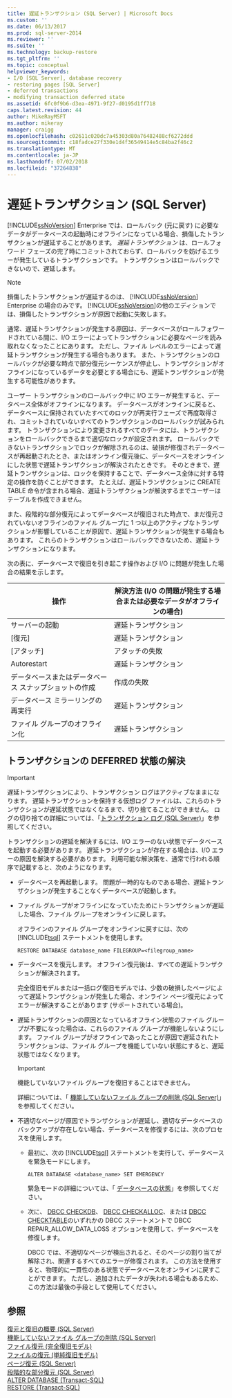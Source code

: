 ```yaml
---
title: 遅延トランザクション (SQL Server) | Microsoft Docs
ms.custom: ''
ms.date: 06/13/2017
ms.prod: sql-server-2014
ms.reviewer: ''
ms.suite: ''
ms.technology: backup-restore
ms.tgt_pltfrm: ''
ms.topic: conceptual
helpviewer_keywords:
- I/O [SQL Server], database recovery
- restoring pages [SQL Server]
- deferred transactions
- modifying transaction deferred state
ms.assetid: 6fc0f9b6-d3ea-4971-9f27-d0195d1ff718
caps.latest.revision: 44
author: MikeRayMSFT
ms.author: mikeray
manager: craigg
ms.openlocfilehash: c02611c020dc7a45303d80a76482488cf6272ddd
ms.sourcegitcommit: c18fadce27f330e1d4f36549414e5c84ba2f46c2
ms.translationtype: MT
ms.contentlocale: ja-JP
ms.lasthandoff: 07/02/2018
ms.locfileid: "37264838"
---
```

# <a name="deferred-transactions-sql-server"></a>遅延トランザクション (SQL Server)
  [!INCLUDE[ssNoVersion](../../includes/ssnoversion-md.md)] Enterprise では、ロールバック (元に戻す) に必要なデータがデータベースの起動時にオフラインになっている場合、損傷したトランザクションが遅延することがあります。 *遅延トランザクション* は、ロールフォワード フェーズの完了時にコミットされておらず、ロールバックを妨げるエラーが発生しているトランザクションです。 トランザクションはロールバックできないので、遅延します。  
  
> [!NOTE]  
>  損傷したトランザクションが遅延するのは、 [!INCLUDE[ssNoVersion](../../includes/ssnoversion-md.md)] Enterprise の場合のみです。 [!INCLUDE[ssNoVersion](../../includes/ssnoversion-md.md)]の他のエディションでは、損傷したトランザクションが原因で起動に失敗します。  
  
 通常、遅延トランザクションが発生する原因は、データベースがロールフォワードされている間に、I/O エラーによってトランザクションに必要なページを読み取れなくなったことにあります。 ただし、ファイル レベルのエラーによって遅延トランザクションが発生する場合もあります。 また、トランザクションのロールバックが必要な時点で部分復元シーケンスが停止し、トランザクションがオフラインになっているデータを必要とする場合にも、遅延トランザクションが発生する可能性があります。  
  
 ユーザー トランザクションのロールバック中に I/O エラーが発生すると、データベース全体がオフラインになります。 データベースがオンラインに戻ると、データベースに保持されていたすべてのロックが再実行フェーズで再度取得され、コミットされていないすべてのトランザクションのロールバックが試みられます。 トランザクションにより変更されるすべてのデータには、トランザクションをロールバックできるまで適切なロックが設定されます。 ロールバックできないトランザクションでロックが解除されるのは、破損が修復されデータベースが再起動されたとき、またはオンライン復元後に、データベースをオンラインにした状態で遅延トランザクションが解決されたときです。 そのときまで、遅延トランザクションは、ロックを保持することで、データベース全体に対する特定の操作を防ぐことができます。 たとえば、遅延トランザクションに CREATE TABLE 命令が含まれる場合、遅延トランザクションが解決するまでユーザーはテーブルを作成できません。  
  
 また、段階的な部分復元によってデータベースが復旧された時点で、まだ復元されていないオフラインのファイル グループに 1 つ以上のアクティブなトランザクションが影響していることが原因で、遅延トランザクションが発生する場合もあります。 これらのトランザクションはロールバックできないため、遅延トランザクションになります。  
  
 次の表に、データベースで復旧を引き起こす操作および I/O に問題が発生した場合の結果を示します。  
  
|操作|解決方法 (I/O の問題が発生する場合または必要なデータがオフラインの場合)|  
|------------|-----------------------------------------------------------------------|  
|サーバーの起動|遅延トランザクション|  
|[復元]|遅延トランザクション|  
|[アタッチ]|アタッチの失敗|  
|Autorestart|遅延トランザクション|  
|データベースまたはデータベース スナップショットの作成|作成の失敗|  
|データベース ミラーリングの再実行|遅延トランザクション|  
|ファイル グループのオフライン化|遅延トランザクション|  
  
## <a name="moving-a-transaction-out-of-the-deferred-state"></a>トランザクションの DEFERRED 状態の解決  
  
> [!IMPORTANT]  
>  遅延トランザクションにより、トランザクション ログはアクティブなままになります。 遅延トランザクションを保持する仮想ログ ファイルは、これらのトランザクションが遅延状態ではなくなるまで、切り捨てることができません。 ログの切り捨ての詳細については、「[トランザクション ログ &#40;SQL Server&#41;](../logs/the-transaction-log-sql-server.md)」を参照してください。  
  
 トランザクションの遅延を解決するには、I/O エラーのない状態でデータベースを起動する必要があります。 遅延トランザクションが存在する場合は、I/O エラーの原因を解決する必要があります。 利用可能な解決策を、通常で行われる順序で記載すると、次のようになります。  
  
-   データベースを再起動します。 問題が一時的なものである場合、遅延トランザクションが発生することなくデータベースが起動します。  
  
-   ファイル グループがオフラインになっていたためにトランザクションが遅延した場合、ファイル グループをオンラインに戻します。  
  
     オフラインのファイル グループをオンラインに戻すには、次の [!INCLUDE[tsql](../../includes/tsql-md.md)] ステートメントを使用します。  
  
    ```  
    RESTORE DATABASE database_name FILEGROUP=<filegroup_name>  
    ```  
  
-   データベースを復元します。 オフライン復元後は、すべての遅延トランザクションが解決されます。  
  
     完全復旧モデルまたは一括ログ復旧モデルでは、少数の破損したページによって遅延トランザクションが発生した場合、オンライン ページ復元によってエラーが解決することがあります (サポートされている場合)。  
  
-   遅延トランザクションの原因となっているオフライン状態のファイル グループが不要になった場合は、これらのファイル グループが機能しないようにします。 ファイル グループがオフラインであったことが原因で遅延されたトランザクションは、ファイル グループを機能していない状態にすると、遅延状態ではなくなります。  
  
    > [!IMPORTANT]  
    >  機能していないファイル グループを復旧することはできません。  
  
     詳細については、「 [機能していないファイル グループの削除 &#40;SQL Server&#41;](remove-defunct-filegroups-sql-server.md)」を参照してください。  
  
-   不適切なページが原因でトランザクションが遅延し、適切なデータベースのバックアップが存在しない場合、データベースを修復するには、次のプロセスを使用します。  
  
    -   最初に、次の [!INCLUDE[tsql](../../includes/tsql-md.md)] ステートメントを実行して、データベースを緊急モードにします。  
  
        ```  
        ALTER DATABASE <database_name> SET EMERGENCY  
        ```  
  
         緊急モードの詳細については、「 [データベースの状態](../databases/database-states.md)」を参照してください。  
  
    -   次に、 [DBCC CHECKDB](/sql/t-sql/database-console-commands/dbcc-checkdb-transact-sql)、 [DBCC CHECKALLOC](/sql/t-sql/database-console-commands/dbcc-checkalloc-transact-sql)、または [DBCC CHECKTABLE](/sql/t-sql/database-console-commands/dbcc-checktable-transact-sql)のいずれかの DBCC ステートメントで DBCC REPAIR_ALLOW_DATA_LOSS オプションを使用して、データベースを修復します。  
  
         DBCC では、不適切なページが検出されると、そのページの割り当てが解除され、関連するすべてのエラーが修復されます。 この方法を使用すると、物理的に一貫性のある状態でデータベースをオンラインに戻すことができます。 ただし、追加されたデータが失われる場合もあるため、この方法は最後の手段として使用してください。  
  
## <a name="see-also"></a>参照  
 [復元と復旧の概要 &#40;SQL Server&#41;](restore-and-recovery-overview-sql-server.md)   
 [機能していないファイル グループの削除 &#40;SQL Server&#41;](remove-defunct-filegroups-sql-server.md)   
 [ファイル復元 &#40;完全復旧モデル&#41;](file-restores-full-recovery-model.md)   
 [ファイルの復元 &#40;単純復旧モデル&#41;](file-restores-simple-recovery-model.md)   
 [ページ復元 &#40;SQL Server&#41;](restore-pages-sql-server.md)   
 [段階的な部分復元 &#40;SQL Server&#41;](piecemeal-restores-sql-server.md)   
 [ALTER DATABASE &#40;Transact-SQL&#41;](/sql/t-sql/statements/alter-database-transact-sql)   
 [RESTORE &#40;Transact-SQL&#41;](/sql/t-sql/statements/restore-statements-transact-sql)  
  
  
